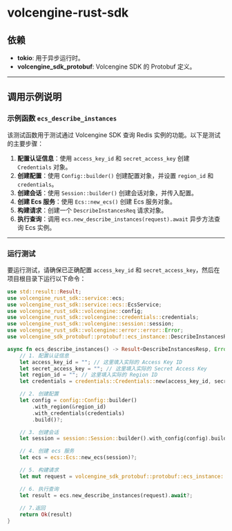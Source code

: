 <!--
 * @Author: Jerry.Yang
 * @Date: 2025-02-20 17:45:24
 * @LastEditors: Jerry.Yang
 * @LastEditTime: 2025-02-20 19:10:35
 * @Description: readme
-->

# volcengine-rust-sdk

## 依赖

- **tokio**: 用于异步运行时。
- **volcengine_sdk_protobuf**: Volcengine SDK 的 Protobuf 定义。

---

## 调用示例说明

### 示例函数 `ecs_describe_instances`

该测试函数用于测试通过 Volcengine SDK 查询 Redis 实例的功能。以下是测试的主要步骤：

1. **配置认证信息**：使用 `access_key_id` 和 `secret_access_key` 创建 `Credentials` 对象。
2. **创建配置**：使用 `Config::builder()` 创建配置对象，并设置 `region_id` 和 `credentials`。
3. **创建会话**：使用 `Session::builder()` 创建会话对象，并传入配置。
4. **创建 Ecs 服务**：使用 `Ecs::new_ecs()` 创建 Ecs 服务对象。
5. **构建请求**：创建一个 `DescribeInstancesReq` 请求对象。
6. **执行查询**：调用 `ecs.new_describe_instances(request).await` 异步方法查询 Ecs 实例。

---

### 运行测试

要运行测试，请确保已正确配置 `access_key_id` 和 `secret_access_key`，然后在项目根目录下运行以下命令：

```rust
use std::result::Result;
use volcengine_rust_sdk::service::ecs;
use volcengine_rust_sdk::service::ecs::EcsService;
use volcengine_rust_sdk::volcengine::config;
use volcengine_rust_sdk::volcengine::credentials::credentials;
use volcengine_rust_sdk::volcengine::session::session;
use volcengine_rust_sdk::volcengine::error::error::Error;
use volcengine_sdk_protobuf::protobuf::ecs_instance::DescribeInstancesResp;

async fn ecs_describe_instances() -> Result<DescribeInstancesResp, Error> {
    // 1. 配置认证信息
    let access_key_id = ""; // 这里填入实际的 Access Key ID
    let secret_access_key = ""; // 这里填入实际的 Secret Access Key
    let region_id = ""; // 这里填入实际的 Region ID
    let credentials = credentials::Credentials::new(access_key_id, secret_access_key);

    // 2. 创建配置
    let config = config::Config::builder()
        .with_region(&region_id)
        .with_credentials(credentials)
        .build()?;

    // 3. 创建会话
    let session = session::Session::builder().with_config(config).build()?;

    // 4. 创建 ecs 服务
    let ecs = ecs::Ecs::new_ecs(session)?;

    // 5. 构建请求
    let mut request = volcengine_sdk_protobuf::protobuf::ecs_instance::DescribeInstancesReq();

    // 6. 执行查询
    let result = ecs.new_describe_instances(request).await?;
    
    // 7.返回
    return Ok(result)
}





